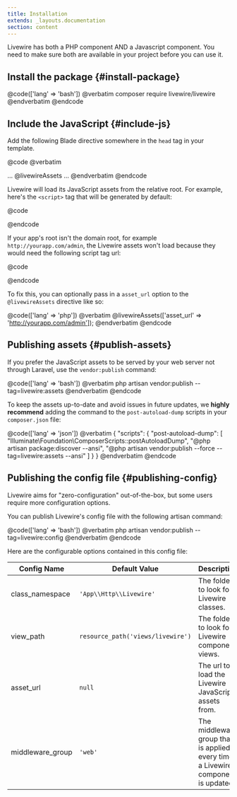 ```yaml
---
title: Installation
extends: _layouts.documentation
section: content
---
```


Livewire has both a PHP component AND a Javascript component. You need to make sure both are available in your project before you can use it.

## Install the package {#install-package}
@code(['lang' => 'bash'])
@verbatim
composer require livewire/livewire
@endverbatim
@endcode

## Include the JavaScript {#include-js}
Add the following Blade directive somewhere in the `head` tag in your template.

@code
@verbatim
<head>
    ...
    @livewireAssets
</head>
<body>
    ...
</body>
</html>
@endverbatim
@endcode

Livewire will load its JavaScript assets from the relative root. For example, here's the `<script>` tag that will be generated by default:

@code
<script src="/livewire/livewire.js?id=123456789" defer></script>
@endcode

If your app's root isn't the domain root, for example `http://yourapp.com/admin`, the Livewire assets won't load because they would need the following script tag url:

@code
<script src="http://yourapp.com/admin/livewire/livewire.js?id=123456789" defer></script>
@endcode

To fix this, you can optionally pass in a `asset_url` option to the `@livewireAssets` directive like so:

@code(['lang' => 'php'])
@verbatim
@livewireAssets(['asset_url' => 'http://yourapp.com/admin']);
@endverbatim
@endcode

## Publishing assets {#publish-assets}

If you prefer the JavaScript assets to be served by your web server not through Laravel, use the `vendor:publish` command:

@code(['lang' => 'bash'])
@verbatim
php artisan vendor:publish --tag=livewire:assets
@endverbatim
@endcode

To keep the assets up-to-date and avoid issues in future updates, we **highly recommend** adding the command to the `post-autoload-dump` scripts in your `composer.json` file:

@code(['lang' => 'json'])
@verbatim
{
    "scripts": {
        "post-autoload-dump": [
            "Illuminate\\Foundation\\ComposerScripts::postAutoloadDump",
            "@php artisan package:discover --ansi",
            "@php artisan vendor:publish --force --tag=livewire:assets --ansi"
        ]
    }
}
@endverbatim
@endcode

## Publishing the config file {#publishing-config}

Livewire aims for "zero-configuration" out-of-the-box, but some users require more configuration options.

You can publish Livewire's config file with the following artisan command:

@code(['lang' => 'bash'])
@verbatim
php artisan vendor:publish --tag=livewire:config
@endverbatim
@endcode

Here are the configurable options contained in this config file:

Config Name | Default Value | Description
--- | --- | ---
class_namespace | `'App\\Http\\Livewire'` | The folder to look for Livewire classes.
view_path | `resource_path('views/livewire')` | The folder to look for Livewire component views.
asset_url | `null` | The url to load the Livewire JavaScript assets from.
middleware_group | `'web'` | The middleware group that is applied every time a Livewire component is updated.
